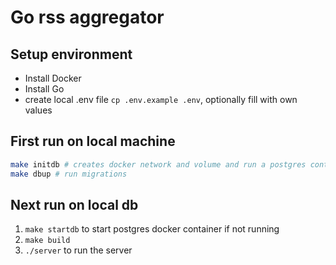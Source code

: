# Go rss aggregator 

## Setup environment

 - Install Docker
 - Install Go
 - create local .env file `cp .env.example .env`, optionally fill with own values

## First run on local machine

```sh
make initdb # creates docker network and volume and run a postgres container, and creates a database
make dbup # run migrations
```

## Next run on local db

1. `make startdb` to start postgres docker container if not running
2. `make build`
3. `./server` to run the server